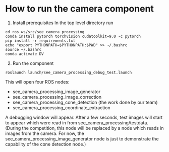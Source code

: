 
# How to run the camera component

1. Install prerequisites
In the top level directory run
```
cd ros_ws/src/see_camera_processing
conda install pytorch torchvision cudatoolkit=9.0 -c pytorch
pip install -r requirements.txt
echo "export PYTHONPATH=$PYTHONPATH:$PWD" >> ~/.bashrc
source ~/.bashrc
conda activate DV
```

2. Run the component
```
roslaunch launch/see_camera_processing_debug_test.launch
```
This will open four ROS nodes:
- see_camera_processing_image_generator
- see_camera_processing_image_correction
- see_camera_processing_cone_detection (the work done by our team)
- see_camera_processing_coordinate_extraction

A debugging window will appear. After a few seconds, test images will start to appear
which were read in from see_camera_processing/testdata. (During the competition,
this node will be replaced by a node which reads in images from the camera. For now, the see_camera_processing_image_generator node is just to demonstrate the capability of the cone detection node.)

